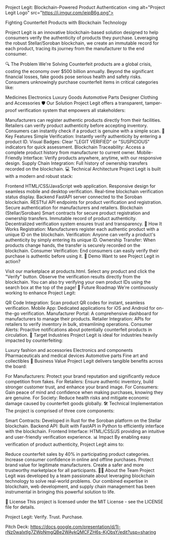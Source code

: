 Project Legit: Blockchain-Powered Product Authentication
&lt;img alt="Project Legit Logo" src="https://i.imgur.com/ieipB6g.png">

Fighting Counterfeit Products with Blockchain Technology

Project Legit is an innovative blockchain-based solution designed to help consumers verify the authenticity of products they purchase. Leveraging the robust Stellar/Soroban blockchain, we create an immutable record for each product, tracing its journey from the manufacturer to the end consumer.

🔍 The Problem We're Solving
Counterfeit products are a global crisis, costing the economy over $500 billion annually. Beyond the significant financial losses, fake goods pose serious health and safety risks. Consumers unknowingly purchase counterfeit items in critical categories like:

Medicines
Electronics
Luxury Goods
Automotive Parts
Designer Clothing and Accessories
🛡️ Our Solution
Project Legit offers a transparent, tamper-proof verification system that empowers all stakeholders:

Manufacturers can register authentic products directly from their facilities.
Retailers can verify product authenticity before accepting inventory.
Consumers can instantly check if a product is genuine with a simple scan.
🚀 Key Features
Simple Verification: Instantly verify authenticity by entering a product ID.
Visual Badges: Clear "LEGIT VERIFIED" or "SUSPICIOUS" indicators for quick assessment.
Blockchain Traceability: Access a complete product history from manufacturer to current owner.
Mobile-Friendly Interface: Verify products anywhere, anytime, with our responsive design.
Supply Chain Integration: Full history of ownership transfers recorded on the blockchain.
💻 Technical Architecture
Project Legit is built with a modern and robust stack:

Frontend
HTML/CSS/JavaScript web application.
Responsive design for seamless mobile and desktop verification.
Real-time blockchain verification status display.
Backend
FastAPI server connected to the Soroban blockchain.
RESTful API endpoints for product verification and registration.
Secure authentication for manufacturers and retailers.
Blockchain (Stellar/Soroban)
Smart contracts for secure product registration and ownership transfers.
Immutable record of product authenticity.
Decentralized verification system ensures trust and transparency.
🔧 How It Works
Registration: Manufacturers register each authentic product with a unique ID on the blockchain.
Verification: Anyone can verify a product's authenticity by simply entering its unique ID.
Ownership Transfer: When products change hands, the transfer is securely recorded on the blockchain.
Consumer Verification: End consumers can easily verify their purchase is authentic before using it.
📱 Demo
Want to see Project Legit in action?

Visit our marketplace at products.html.
Select any product and click the "Verify" button.
Observe the verification results directly from the blockchain.
You can also try verifying your own product IDs using the search box at the top of the page!
🔮 Future Roadmap
We're continuously working to enhance Project Legit:

QR Code Integration: Scan product QR codes for instant, seamless verification.
Mobile App: Dedicated applications for iOS and Android for on-the-go verification.
Manufacturer Portal: A comprehensive dashboard for manufacturers to manage their products.
Retailer Integration: APIs for retailers to verify inventory in bulk, streamlining operations.
Consumer Alerts: Proactive notifications about potentially counterfeit products in circulation.
👥 Target Industries
Project Legit is ideal for industries heavily impacted by counterfeiting:

Luxury fashion and accessories
Electronics and components
Pharmaceuticals and medical devices
Automotive parts
Fine art and collectibles
💼 Business Value
Project Legit delivers tangible benefits across the board:

For Manufacturers: Protect your brand reputation and significantly reduce competition from fakes.
For Retailers: Ensure authentic inventory, build stronger customer trust, and enhance your brand image.
For Consumers: Gain peace of mind and confidence when making purchases, knowing they are genuine.
For Society: Reduce health risks and mitigate economic damage caused by counterfeit goods globally.
🛠️ Technical Implementation
The project is comprised of three core components:

Smart Contracts: Developed in Rust for the Soroban platform on the Stellar blockchain.
Backend API: Built with FastAPI in Python to efficiently interface with the blockchain.
Frontend Interface: HTML/CSS/JS providing an intuitive and user-friendly verification experience.
📊 Impact
By enabling easy verification of product authenticity, Project Legit aims to:

Reduce counterfeit sales by 40% in participating product categories.
Increase consumer confidence in online and offline purchases.
Protect brand value for legitimate manufacturers.
Create a safer and more trustworthy marketplace for all participants.
👨‍💻 About the Team
Project Legit was developed by a team passionate about leveraging blockchain technology to solve real-world problems. Our combined expertise in blockchain, web development, and supply chain management has been instrumental in bringing this powerful solution to life.

📄 License
This project is licensed under the MIT License - see the LICENSE file for details.

Project Legit: Verify. Trust. Purchase.

Pitch Deck: https://docs.google.com/presentation/d/1l-rNz0walxtIg7ZWpNmgQBe2WAykQMCFZH6s-KjObsY/edit?usp=sharing
